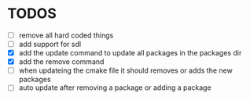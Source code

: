 # TODOS

- [ ] remove all hard coded things
- [ ] add support for sdl
- [X] add the update command to update all packages in the packages dir
- [X] add the remove command
- [ ] when updateing the cmake file it should removes or adds the new packages 
- [ ] auto update after removing a package or adding a package
